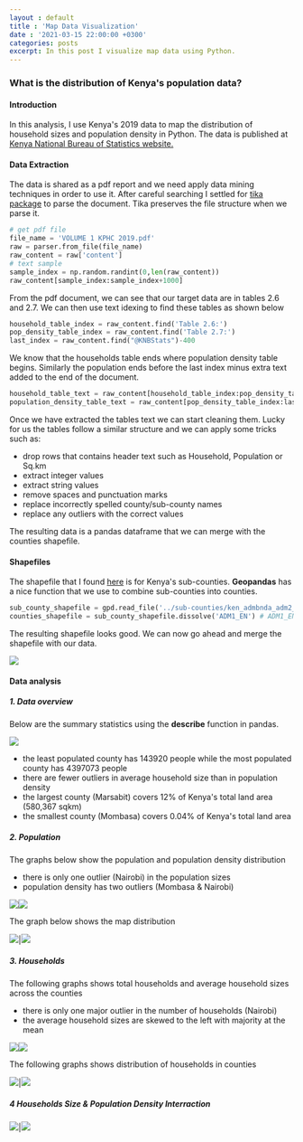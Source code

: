 ```yaml
---
layout : default
title : 'Map Data Visualization'
date : '2021-03-15 22:00:00 +0300'
categories: posts
excerpt: In this post I visualize map data using Python.
---
```

### What is the distribution of Kenya's population data?

#### Introduction
In this analysis, I use Kenya's 2019 data to map the distribution of household sizes and population density in Python. The data is published at [Kenya National Bureau of Statistics website.](https://www.knbs.or.ke/?page_id=3142)

#### Data Extraction
The data is shared as a pdf report and we need apply data mining techniques in order to use it. After careful searching I settled for [tika package](https://pypi.org/project/tika/) to parse the document. Tika preserves the file structure when we parse it.
```python
# get pdf file
file_name = 'VOLUME 1 KPHC 2019.pdf'
raw = parser.from_file(file_name)
raw_content = raw['content']
# text sample
sample_index = np.random.randint(0,len(raw_content))
raw_content[sample_index:sample_index+1000]
```
From the pdf document, we can see that our target data are in tables 2.6 and 2.7. We can then use text idexing to find these tables as shown below
```python
household_table_index = raw_content.find('Table 2.6:')
pop_density_table_index = raw_content.find('Table 2.7:')
last_index = raw_content.find("@KNBStats")-400
```
We know that the households table ends where population density table begins. Similarly the population ends before the last index minus extra text added to the end of the document.
```python
household_table_text = raw_content[household_table_index:pop_density_table_index].split('\n')
population_density_table_text = raw_content[pop_density_table_index:last_index].split('\n')
```
Once we have extracted the tables text we can start cleaning them. Lucky for us the tables follow a similar structure and we can apply some tricks such as:
- drop rows that contains header text such as Household, Population or Sq.km
- extract integer values
- extract string values 
- remove spaces and punctuation marks
- replace incorrectly spelled county/sub-county names
- replace any outliers with the correct values

The resulting data is a pandas dataframe that we can merge with the counties shapefile.

#### Shapefiles
The shapefile that I found [here](https://data.humdata.org/dataset/ken-administrative-boundaries) is for Kenya's sub-counties. **Geopandas** has a nice function that we use to combine sub-counties into counties. 
```Python
sub_county_shapefile = gpd.read_file('../sub-counties/ken_admbnda_adm2_iebc_20191031.shp')
counties_shapefile = sub_county_shapefile.dissolve('ADM1_EN') # ADM1_EN is the county name column
```
The resulting shapefile looks good. We can now go ahead and merge the shapefile with our data.

![](/assets/img/ke_counties_map.png)
#### Data analysis

##### 1. Data overview

Below are the summary statistics using the **describe** function in pandas.

![](/assets/img/census_data_summary.png)
- the least populated county has 143920 people while the most populated county has 4397073 people
- there are fewer outliers in average household size than in population density
- the largest county (Marsabit) covers 12% of Kenya's total land area (580,367 sqkm)
- the smallest county (Mombasa) covers 0.04% of Kenya's total land area

##### 2. Population

The graphs below show the population and population density distribution

- there is only one outlier (Nairobi) in the population sizes
- population density has two outliers (Mombasa & Nairobi)

![](/assets/img/county_population.png)![](/assets/img/county_pop_density.png)

The graph below shows the map distribution

![](/assets/img/county_pop_map.png)|![](/assets/img/county_codes.png)

##### 3. Households

The following graphs shows total households and average household sizes across the counties

- there is only one major outlier in the number of households (Nairobi)
- the average household sizes are skewed to the left with majority at the mean

![](/assets/img/county_households.png)![](/assets/img/county_avg_household_size.png)

The following graphs shows distribution of households in counties

![](/assets/img/county_household_size.png)|![](/assets/img/county_codes.png)

##### 4 Households Size & Population Density Interraction

![](/assets/img/county_density_hhsize_interraction.png)|![](/assets/img/county_codes.png)
